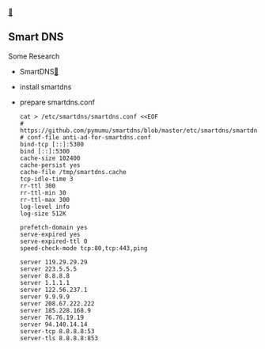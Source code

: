 [:house_with_garden:](../index.md)

Smart DNS
-

Some Research
* SmartDNS[:see_no_evil:](https://pymumu.github.io/smartdns/)

* install smartdns

* prepare smartdns.conf

    ```shell
    cat > /etc/smartdns/smartdns.conf <<EOF
    # https://github.com/pymumu/smartdns/blob/master/etc/smartdns/smartdns.conf
    # conf-file anti-ad-for-smartdns.conf
    bind-tcp [::]:5300
    bind [::]:5300
    cache-size 102400
    cache-persist yes
    cache-file /tmp/smartdns.cache
    tcp-idle-time 3
    rr-ttl 300
    rr-ttl-min 30
    rr-ttl-max 300
    log-level info
    log-size 512K
    
    prefetch-domain yes
    serve-expired yes
    serve-expired-ttl 0
    speed-check-mode tcp:80,tcp:443,ping
    
    server 119.29.29.29
    server 223.5.5.5
    server 8.8.8.8
    server 1.1.1.1
    server 122.56.237.1
    server 9.9.9.9
    server 208.67.222.222
    server 185.228.168.9
    server 76.76.19.19
    server 94.140.14.14
    server-tcp 8.8.8.8:53
    server-tls 8.8.8.8:853
    ```